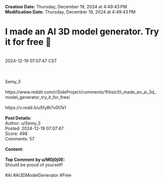 <div><b>Creation Date:</b> Thursday, December 19, 2024 at 4:49:43 PM<br></div>
<div><b>Modification Date:</b> Thursday, December 19, 2024 at 4:49:43 PM<br></div>
<div><h1>I made an AI 3D model generator. Try it for free 👀</h1></div>
<div><br></div>
<div> 2024-12-19 07:07:47 CST</div>
<div><br></div>
<div><br></div>
<div><br></div>
<div>Semy_3</div>
<div><br></div>
<div>https://www.reddit.com/r/SideProject/comments/1hhsicf/i_made_an_ai_3d_model_generator_try_it_for_free/</div>
<div><br></div>
<div>https://v.redd.it/u5fy8t7x0t7e1</div>


<div><br></div>
<div><b>Post Details:</b><br></div>
<div>Author: u/Semy_3</div>
<div>Posted: 2024-12-19 07:07:47</div>
<div>Score: 498</div>
<div>Comments: 57</div>
<div><br></div>
<div><b>Content:</b></div>
<div></div>

<div><br></div>
<div><b>Top Comment by u/M0j0j0E:</b></div>
<div>Should be proud of yourself!</div>

<div><br></div>
<div>#Ai #Ai3DModelGenerator #Free</div>
